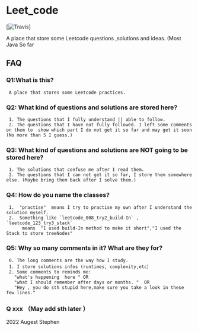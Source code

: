 # Leet_code
[![Travis](https://img.shields.io/badge/language-Java-blue.svg)]

A place that store some Leetcode questions ,solutions and ideas. (Most Java So far


## FAQ

### Q1:What is this?
     A place that stores some Leetcode practices.

### Q2: What kind of questions and solutions are stored here?
     1. The questions that I fully understand || able to follow.
     2. The questions that I have not fully followed. I left some comments on them to  show which part I do not get it so far and may get it soon  (No more than 5 I guess.)
     
### Q3: What kind of questions and solutions are NOT going to be stored here?
     1. The solutions that confuse me after I read them.
     2. The questions that I can not get it so far, I store them somewhere else. (Maybe bring them back after I solve them.)
     
### Q4: How do you name the classes?
     1.  "practise"  means I try to practise my own after I understand the solution myself.
     2.  Something like `leetcode_008_try2_build-In` ,  `leetcode_123_try3_stack`  
          means  "I used build-In method to make it short","I used the Stack to store treeNodes"
     
### Q5: Why so many comments in it? What are they for?
     0. The long comments are the way how I study.
     1. I store solutions infos (runtimes, complexity,etc）
     2. Some comments to reminds me:
       "what's happening  here " OR 
       "what I should remember after days or months. "  OR 
       "Hey , you do sth stupid here,make sure you take a look in these few lines."
       
### Q xxx    （May add sth later ）

2022 Augest
Stephen

